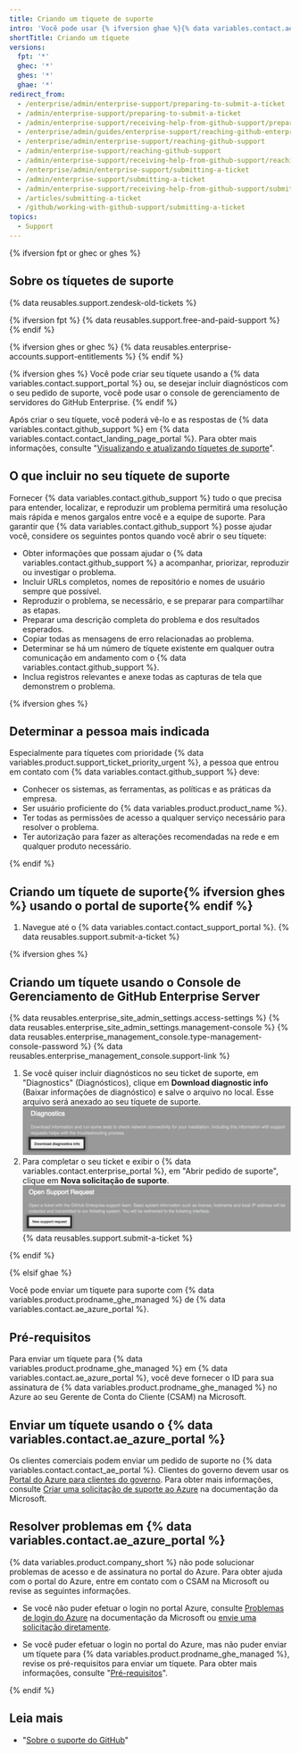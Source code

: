 ```yaml
---
title: Criando um tíquete de suporte
intro: 'Você pode usar {% ifversion ghae %}{% data variables.contact.ae_azure_portal %}{% else %}{% data variables.contact.support_portal %}{% endif %} para abrir um tíquete de suporte e falar com {% data variables.contact.github_support %}.'
shortTitle: Criando um tíquete
versions:
  fpt: '*'
  ghec: '*'
  ghes: '*'
  ghae: '*'
redirect_from:
  - /enterprise/admin/enterprise-support/preparing-to-submit-a-ticket
  - /admin/enterprise-support/preparing-to-submit-a-ticket
  - /admin/enterprise-support/receiving-help-from-github-support/preparing-to-submit-a-ticket
  - /enterprise/admin/guides/enterprise-support/reaching-github-enterprise-support
  - /enterprise/admin/enterprise-support/reaching-github-support
  - /admin/enterprise-support/reaching-github-support
  - /admin/enterprise-support/receiving-help-from-github-support/reaching-github-support
  - /enterprise/admin/enterprise-support/submitting-a-ticket
  - /admin/enterprise-support/submitting-a-ticket
  - /admin/enterprise-support/receiving-help-from-github-support/submitting-a-ticket
  - /articles/submitting-a-ticket
  - /github/working-with-github-support/submitting-a-ticket
topics:
  - Support
---
```


{% ifversion fpt or ghec or ghes %}

## Sobre os tíquetes de suporte

{% data reusables.support.zendesk-old-tickets %}

{% ifversion fpt %}
{% data reusables.support.free-and-paid-support %}
{% endif %}

{% ifversion ghes or ghec %}
{% data reusables.enterprise-accounts.support-entitlements %}
{% endif %}

{% ifversion ghes %}
Você pode criar seu tíquete usando a {% data variables.contact.support_portal %} ou, se desejar incluir diagnósticos com o seu pedido de suporte, você pode usar o console de gerenciamento de servidores do GitHub Enterprise.
{% endif %}

Após criar o seu tíquete, você poderá vê-lo e as respostas de {% data variables.contact.github_support %} em {% data variables.contact.contact_landing_page_portal %}. Para obter mais informações, consulte "[Visualizando e atualizando tíquetes de suporte](/support/contacting-github-support/viewing-and-updating-support-tickets)".

## O que incluir no seu tíquete de suporte

Fornecer {% data variables.contact.github_support %} tudo o que precisa para entender, localizar, e reproduzir um problema permitirá uma resolução mais rápida e menos gargalos entre você e a equipe de suporte. Para garantir que {% data variables.contact.github_support %} posse ajudar você, considere os seguintes pontos quando você abrir o seu tíquete:

- Obter informações que possam ajudar o {% data variables.contact.github_support %} a acompanhar, priorizar, reproduzir ou investigar o problema.
- Incluir URLs completos, nomes de repositório e nomes de usuário sempre que possível.
- Reproduzir o problema, se necessário, e se preparar para compartilhar as etapas.
- Preparar uma descrição completa do problema e dos resultados esperados.
- Copiar todas as mensagens de erro relacionadas ao problema.
- Determinar se há um número de tíquete existente em qualquer outra comunicação em andamento com o {% data variables.contact.github_support %}.
- Inclua registros relevantes e anexe todas as capturas de tela que demonstrem o problema.

{% ifversion ghes %}
## Determinar a pessoa mais indicada

Especialmente para tíquetes com prioridade {% data variables.product.support_ticket_priority_urgent %}, a pessoa que entrou em contato com {% data variables.contact.github_support %} deve:

 - Conhecer os sistemas, as ferramentas, as políticas e as práticas da empresa.
 - Ser usuário proficiente do {% data variables.product.product_name %}.
 - Ter todas as permissões de acesso a qualquer serviço necessário para resolver o problema.
 - Ter autorização para fazer as alterações recomendadas na rede e em qualquer produto necessário.

{% endif %}

## Criando um tíquete de suporte{% ifversion ghes %} usando o portal de suporte{% endif %}

1. Navegue até o {% data variables.contact.contact_support_portal %}.
{% data reusables.support.submit-a-ticket %}

{% ifversion ghes %}

## Criando um tíquete usando o Console de Gerenciamento de GitHub Enterprise Server

{% data reusables.enterprise_site_admin_settings.access-settings %}
{% data reusables.enterprise_site_admin_settings.management-console %}
{% data reusables.enterprise_management_console.type-management-console-password %}
{% data reusables.enterprise_management_console.support-link %}
1. Se você quiser incluir diagnósticos no seu ticket de suporte, em "Diagnostics" (Diagnósticos), clique em **Download diagnostic info** (Baixar informações de diagnóstico) e salve o arquivo no local. Esse arquivo será anexado ao seu tíquete de suporte. ![Captura de tela do botão com a etiqueta "Fazer o download das informações de diagnóstico" na página de suporte do console de gerenciamento.](/assets/images/enterprise/support/download-diagnostics-info-button.png)
1. Para completar o seu ticket e exibir o {% data variables.contact.enterprise_portal %}, em "Abrir pedido de suporte", clique em **Nova solicitação de suporte**. ![Captura de tela do botão com a etiqueta "Novo pedido de suporte" na página de suporte do console de gerenciamento.](/assets/images/enterprise/management-console/open-support-request.png)
{% data reusables.support.submit-a-ticket %}

{% endif %}

{% elsif ghae %}

Você pode enviar um tíquete para suporte com {% data variables.product.prodname_ghe_managed %} de {% data variables.contact.ae_azure_portal %}.

## Pré-requisitos

Para enviar um tíquete para {% data variables.product.prodname_ghe_managed %} em {% data variables.contact.ae_azure_portal %}, você deve fornecer o ID para sua assinatura de {% data variables.product.prodname_ghe_managed %} no Azure ao seu Gerente de Conta do Cliente (CSAM) na Microsoft.

## Enviar um tíquete usando o {% data variables.contact.ae_azure_portal %}

Os clientes comerciais podem enviar um pedido de suporte no {% data variables.contact.contact_ae_portal %}. Clientes do governo devem usar os [Portal do Azure para clientes do governo](https://portal.azure.us/#blade/Microsoft_Azure_Support/HelpAndSupportBlade). Para obter mais informações, consulte [Criar uma solicitação de suporte ao Azure](https://docs.microsoft.com/azure/azure-portal/supportability/how-to-create-azure-support-request) na documentação da Microsoft.

## Resolver problemas em {% data variables.contact.ae_azure_portal %}

{% data variables.product.company_short %} não pode solucionar problemas de acesso e de assinatura no portal do Azure. Para obter ajuda com o portal do Azure, entre em contato com o CSAM na Microsoft ou revise as seguintes informações.

- Se você não puder efetuar o login no portal Azure, consulte [Problemas de login do Azure](https://docs.microsoft.com/en-US/azure/cost-management-billing/manage/troubleshoot-sign-in-issue) na documentação da Microsoft ou [envie uma solicitação diretamente](https://support.microsoft.com/en-us/supportrequestform/84faec50-2cbc-9b8a-6dc1-9dc40bf69178).

- Se você puder efetuar o login no portal do Azure, mas não puder enviar um tíquete para {% data variables.product.prodname_ghe_managed %}, revise os pré-requisitos para enviar um tíquete. Para obter mais informações, consulte "[Pré-requisitos](#prerequisites)".

{% endif %}

## Leia mais

- "[Sobre o suporte do GitHub](/support/learning-about-github-support/about-github-support)"

